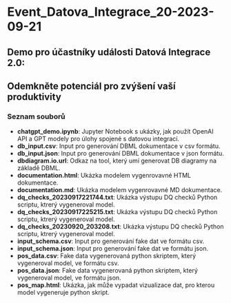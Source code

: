 # Event_Datova_Integrace_20-2023-09-21
## Demo pro účastníky události Datová Integrace 2.0: <br />
## Odemkněte potenciál pro zvýšení vaší produktivity

### Seznam souborů
- **chatgpt_demo.ipynb**: Jupyter Notebook s ukázky, jak použít OpenAI API a GPT modely pro úlohy spojené s datovou integrací.
- **db_input.csv**: Input pro generování DBML dokumentace v csv formátu.
- **db_input.json**: Input pro generování DBML dokumentace v json formátu.
- **dbdiagram.io.url**: Odkaz na tool, který umí generovat DB diagramy na základě DBML.
- **documentation.html**: Ukázka modelem vygenrovavné HTML dokumentace.
- **documentation.md**: Ukázka modelem vygenrovavné MD dokumentace.
- **dq_checks_20230917221744.txt**: Ukázka výstupu DQ checků Python scriptu, ktrerý vygeneroval model.
- **dq_checks_20230917225215.txt**: Ukázka výstupu DQ checků Python scriptu, ktrerý vygeneroval model.
- **dq_checks_20230920_203208.txt**: Ukázka výstupu DQ checků Python scriptu, ktrerý vygeneroval model.
- **input_schema.csv**: Input pro generování fake dat ve formátu csv.
- **input_schema.json**: Input pro generování fake dat ve formátu json.
- **pos_data.csv**: Fake data vygenerovaná python skriptem, který vygeneroval model, ve formátu csv.
- **pos_data.json**: Fake data vygenerovaná python skriptem, který vygeneroval model, ve formátu json.
- **pos_map.html**: Ukázka, jak může vypadat vizualizace dat, pro kterou model vygeneruje python skript.

